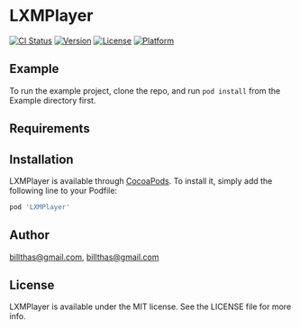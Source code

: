# LXMPlayer

[![CI Status](https://img.shields.io/travis/billthas@gmail.com/LXMPlayer.svg?style=flat)](https://travis-ci.org/billthas@gmail.com/LXMPlayer)
[![Version](https://img.shields.io/cocoapods/v/LXMPlayer.svg?style=flat)](https://cocoapods.org/pods/LXMPlayer)
[![License](https://img.shields.io/cocoapods/l/LXMPlayer.svg?style=flat)](https://cocoapods.org/pods/LXMPlayer)
[![Platform](https://img.shields.io/cocoapods/p/LXMPlayer.svg?style=flat)](https://cocoapods.org/pods/LXMPlayer)

## Example

To run the example project, clone the repo, and run `pod install` from the Example directory first.

## Requirements

## Installation

LXMPlayer is available through [CocoaPods](https://cocoapods.org). To install
it, simply add the following line to your Podfile:

```ruby
pod 'LXMPlayer'
```

## Author

billthas@gmail.com, billthas@gmail.com

## License

LXMPlayer is available under the MIT license. See the LICENSE file for more info.
